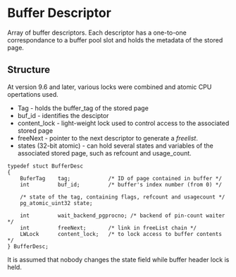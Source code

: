 # Buffer Descriptor

Array of buffer descriptors. Each descriptor has a one-to-one correspondance to a buffer pool slot and holds the metadata of the stored page.

## Structure

At version 9.6 and later, various locks were combined and atomic CPU opertations used.  

* Tag - holds the buffer_tag of the stored page
* buf_id - identifies the desciptor
* content_lock - light-weight lock used to control access to the associated stored page
* freeNext - pointer to the next descriptor to generate a *freelist*.
* states (32-bit atomic) - can hold several states and variables of the associated stored page, such as refcount and usage_count.

```
typedef stuct BufferDesc
{
    BuferTag    tag;            /* ID of page contained in buffer */
    int         buf_id;         /* buffer's index number (from 0) */

    /* state of the tag, containing flags, refcount and usagecount */
    pg_atomic_uint32 state;

    int         wait_backend_pgprocno; /* backend of pin-count waiter */
    int         freeNext;       /* link in freeList chain */
    LWLock      content_lock;   /* to lock access to buffer contents */
} BufferDesc;
```

It is assumed that nobody changes the state field while buffer header lock is held.
